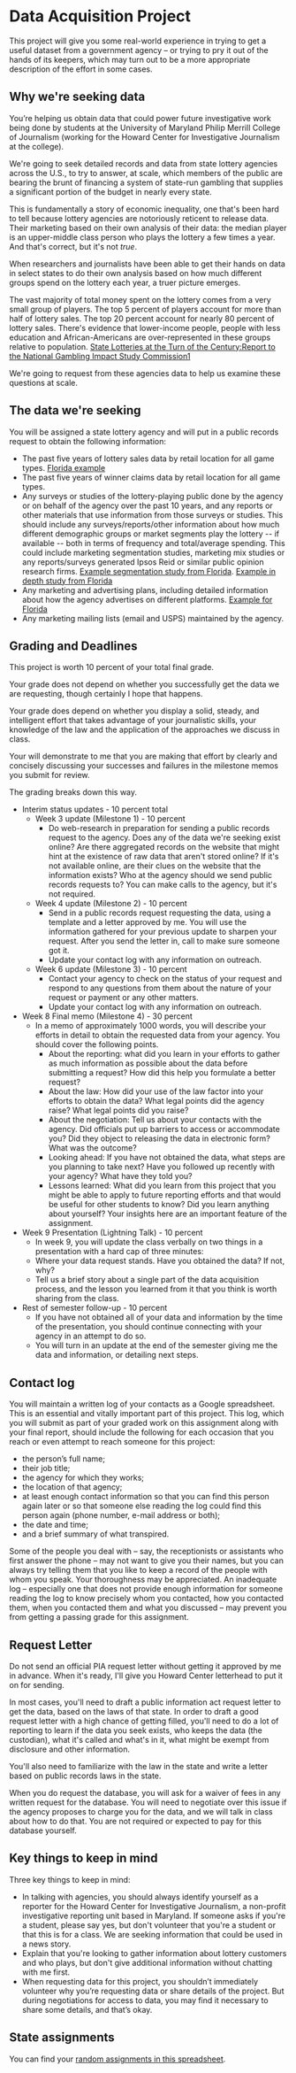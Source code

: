 # Data Acquisition Project

This project will give you some real-world experience in trying to get a useful dataset from a government agency – or trying to pry it out of the hands of its keepers, which may turn out to be a more appropriate description of the effort in some cases.

## Why we're seeking data

You’re helping us obtain data that could power future investigative work being done by students at the University of Maryland Philip Merrill College of Journalism (working for the Howard Center for Investigative Journalism at the college).

We're going to seek detailed records and data from state lottery agencies across the U.S., to try to answer, at scale, which members of the public are bearing the brunt of financing a system of state-run gambling that supplies a significant portion of the budget in nearly every state.  

This is fundamentally a story of economic inequality, one that's been hard to tell because lottery agencies are notoriously reticent to release data.  Their marketing based on their own analysis of their data: the median player is an upper-middle class person who plays the lottery a few times a year. And that's correct, but it's not *true*.

When researchers and journalists have been able to get their hands on data in select states to do their own analysis based on how much different groups spend on the lottery each year, a truer picture emerges.

The vast majority of total money spent on the lottery comes from a very small group of players.  The top 5 percent of players account for more than half of lottery sales. The top 20 percent account for nearly 80 percent of lottery sales.  There's evidence that lower-income people, people with less education and African-Americans are over-represented in these groups relative to population. [State Lotteries at the Turn of the Century:Report to the National Gambling Impact Study Commission1](https://dukespace.lib.duke.edu/dspace/bitstream/handle/10161/7548/lottrep.pdf?sequence=1&isAllowed=y)

We're going to request from these agencies data to help us examine these questions at scale.


## The data we're seeking

You will be assigned a state lottery agency and will put in a public records request to obtain the following information:
* The past five years of lottery sales data by retail location for all game types. [Florida example](https://docs.google.com/spreadsheets/d/1GB2335u8s6fr2bJXo1vN0bRkWCLKyeLc/edit?rtpof=true)
* The past five years of winner claims data by retail location for all game types.
* Any surveys or studies of the lottery-playing public done by the agency or on behalf of the agency over the past 10 years, and any reports or other materials that use information from those surveys or studies. This should include any surveys/reports/other information about how much different demographic groups or market segments play the lottery -- if available -- both in terms of frequency and total/average spending. This could include marketing segmentation studies, marketing mix studies or any reports/surveys generated Ipsos Reid or similar public opinion research firms. [Example segmentation study from Florida](https://drive.google.com/file/d/1h5bwegLgZRtKCs9hu8Z6v98PF-llpcQr/view?usp=sharing). [Example in depth study from Florida](https://drive.google.com/file/d/1oNzrX0b4nEWvZqJh4YLhKFg17dSRIUHb/view?usp=sharing)
* Any marketing and advertising plans, including detailed information about how the agency advertises on different platforms. [Example for Florida](https://drive.google.com/file/d/1z_z4gzDWcpD6TKoQkzbuls53q-iddyAr/view?usp=sharing)
* Any marketing mailing lists (email and USPS) maintained by the agency.    

## Grading and Deadlines

This project is worth 10 percent of your total final grade.

Your grade does not depend on whether you successfully get the data we are requesting, though certainly I hope that happens.  

Your grade does depend on whether you display a solid, steady, and intelligent effort that takes advantage of your journalistic skills, your knowledge of the law and the application of the approaches we discuss in class.  

Your will demonstrate to me that you are making that effort by clearly and concisely discussing your successes and failures in the milestone memos you submit for review.

The grading breaks down this way.

* Interim status updates - 10 percent total
  * Week 3 update (Milestone 1) - 10 percent
    * Do web-research in preparation for sending a public records request to the agency.  Does any of the data we're seeking exist online? Are there aggregated records on the website that might hint at the existence of raw data that aren't stored online? If it's not available online, are their clues on the website that the information exists? Who at the agency should we send public records requests to?  You can make calls to the agency, but it's not required.
  * Week 4 update (Milestone 2) - 10 percent
    * Send in a public records request requesting the data, using a template and a letter approved by me.  You will use the information gathered for your previous update to sharpen your request. After you send the letter in, call to make sure someone got it.
    * Update your contact log with any information on outreach.  
  * Week 6 update (Milestone 3) - 10 percent
    * Contact your agency to check on the status of your request and respond to any questions from them about the nature of your request or payment or any other matters.  
    * Update your contact log with any information on outreach.
* Week 8 Final memo (Milestone 4) - 30 percent
    * In a memo of approximately 1000 words, you will describe your efforts in detail to obtain the requested data from your agency. You should cover the following points.
      * About the reporting: what did you learn in your efforts to gather as much information as possible about the data before submitting a request? How did this help you formulate a better request?
      * About the law: How did your use of the law factor into your efforts to obtain the data?  What legal points did the agency raise?  What legal points did you raise?
      * About the negotiation: Tell us about your contacts with the agency. Did officials put up barriers to access or accommodate you? Did they object to releasing the data in electronic form? What was the outcome?
      * Looking ahead: If you have not obtained the data, what steps are you planning to take next?  Have you followed up recently with your agency? What have they told you?
      * Lessons learned: What did you learn from this project that you might be able to apply to future reporting efforts and that would be useful for other students to know?  Did you learn anything about yourself? Your insights here are an important feature of the assignment.
* Week 9 Presentation (Lightning Talk) - 10 percent
     * In week 9, you will update the class verbally on two things in a presentation with a hard cap of three minutes:
     * Where your data request stands.  Have you obtained the data? If not, why?
     * Tell us a brief story about a single part of the data acquisition process, and the lesson you learned from it that you think is worth sharing from the class.  
* Rest of semester follow-up - 10 percent
    * If you have not obtained all of your data and information by the time of the presentation, you should continue connecting with your agency in an attempt to do so.  
    * You will turn in an update at the end of the semester giving me the data and information, or detailing next steps.  


## Contact log

You will maintain a written log of your contacts as a Google spreadsheet.  This is an essential and vitally important part of this project. This log, which you will submit as part of your graded work on this assignment along with your final report, should include the following for each occasion that you reach or even attempt to reach someone for this project:  

* the person’s full name;
* their job title;
* the agency for which they works;
* the location of that agency;
* at least enough contact information so that you can find this person again later or so that someone else reading the log could find this person again (phone number, e-mail address or both);
* the date and time;
* and a brief summary of what transpired.  

Some of the people you deal with – say, the receptionists or assistants who first answer the phone – may not want to give you their names, but you can always try telling them that you like to keep a record of the people with whom you speak. Your thoroughness may be appreciated.  An inadequate log – especially one that does not provide enough information for someone reading the log to know precisely whom you contacted, how you contacted them, when you contacted them and what you discussed – may prevent you from getting a passing grade for this assignment.

## Request Letter

Do not send an official PIA request letter without getting it approved by me in advance.  When it's ready, I'll give you Howard Center letterhead to put it on for sending.

In most cases, you'll need to draft a public information act request letter to get the data, based on the laws of that state.  In order to draft a good request letter with a high chance of getting filled, you'll need to do a lot of reporting to learn if the data you seek exists, who keeps the data (the custodian), what it's called and what's in it, what might be exempt from disclosure and other information.  

You'll also need to familiarize with the law in the state and write a letter based on public records laws in the state.

When you do request the database, you will ask for a waiver of fees in any written request for the database. You will need to negotiate over this issue if the agency proposes to charge you for the data, and we will talk in class about how to do that. You are not required or expected to pay for this database yourself.

## Key things to keep in mind

Three key things to keep in mind:

* In talking with agencies, you should always identify yourself as a reporter for the Howard Center for Investigative Journalism, a non-profit investigative reporting unit based in Maryland.  If someone asks if you're a student, please say yes, but don't volunteer that you're a student or that this is for a class.  We are seeking information that could be used in a news story.
* Explain that you're looking to gather information about lottery customers and who plays, but don't give additional information without chatting with me first.  
* When requesting data for this project, you shouldn’t immediately volunteer why you’re requesting data or share details of the project.  But during negotiations for access to data, you may find it necessary to share some details, and that’s okay.  


## State assignments

You can find your [random assignments in this spreadsheet](https://docs.google.com/spreadsheets/d/1Jtqc_4zZljEoXokFruVmeOTUhRSLHVSxyjKBWdNnT9A/edit#gid=802602990).
